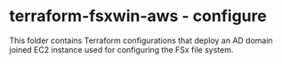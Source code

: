# terraform-fsxwin-aws - configure
This folder contains Terraform configurations that deploy an AD domain joined EC2 instance used for configuring the FSx file system.